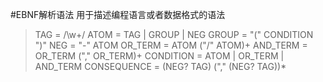 #EBNF解析语法
用于描述编程语言或者数据格式的语法

>TAG = /\\w+/
ATOM = TAG | GROUP | NEG
GROUP = "(" CONDITION ")"
NEG = "-" ATOM
OR_TERM = ATOM ("/" ATOM)+
AND_TERM = OR_TERM ("," OR_TERM)+
CONDITION = ATOM | OR_TERM | AND_TERM
CONSEQUENCE = (NEG? TAG) ("," (NEG? TAG))*